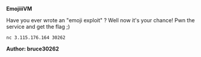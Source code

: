 **EmojiiiVM**

Have you ever wrote an "emoji exploit" ?
Well now it's your chance! Pwn the service and get the flag ;)

`nc 3.115.176.164 30262`

**Author: bruce30262**
